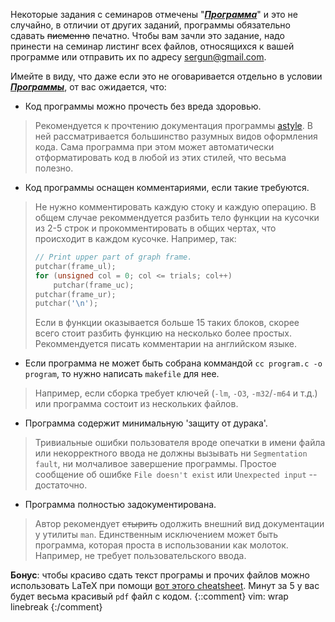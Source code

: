 Некоторые задания с семинаров отмечены "[***Программа***](programs)" и это не случайно, в отличии от других заданий, программы обязательно сдавать ~~писменно~~ печатно. Чтобы вам зачли это задание, надо принести на семинар листинг всех файлов, относящихся к вашей программе или отправить их по адресу [sergun@gmail.com](mailto:sergun@gmail.com).

Имейте в виду, что даже если это не оговаривается отдельно в условии [***Программы***](programs), от вас ожидается, что:
- Код программы можно прочесть без вреда здоровью.
>   Рекомендуется к прочтению документация программы [astyle](http://astyle.sourceforge.net/astyle.html). В ней рассматривается большинство разумных видов оформления кода. Сама программа при этом может автоматически отформатировать код в любой из этих стилей, что весьма полезно.
- Код программы оснащен комментариями, если такие требуются.
>   Не нужно комментировать каждую стоку и каждую операцию. В общем случае рекоммендуется разбить тело функции на кусочки из 2-5 строк и прокомментировать в общих чертах, что происходит в каждом кусочке. Например, так:
> ~~~ c
> // Print upper part of graph frame.
> putchar(frame_ul);
> for (unsigned col = 0; col <= trials; col++)
>     putchar(frame_uc);
> putchar(frame_ur);
> putchar('\n');
> ~~~
>   Если в функции оказывается больше 15 таких блоков, скорее всего стоит разбить функцию на несколько более простых. Рекоммендуется писать комментарии на английском языке.
- Если программа не может быть собрана коммандой `cc program.c -o program`, то нужно написать `makefile` для нее.
>   Например, если сборка требует ключей (`-lm`, `-O3`, `-m32`/`-m64` и т.д.) или программа состоит из нескольких файлов.
- Программа содержит минимальную 'защиту от дурака'.
>   Тривиальные ошибки пользователя вроде опечатки в имени файла или некорректного ввода не должны вызывать ни `Segmentation fault`, ни молчаливое завершение программы. Простое сообщение об ошибке `File doesn't exist` или `Unexpected input` -- достаточно.
- Программа полностью задокументирована. 
>   Автор рекомендует ~~стырить~~ одолжить внешний вид документации у утилиты `man`. Единственным исключением может быть программа, которая проста в использовании как молоток. Например, не требует пользовательского ввода.

**Бонус**: чтобы красиво сдать текст програмы и прочих файлов можно использовать LaTeX при помощи [вот этого cheatsheet](https://git.io/vdYKP). Минут за 5 у вас будет весьма красивый `pdf` файл с кодом.
{::comment}
vim: wrap linebreak
{:/comment}
